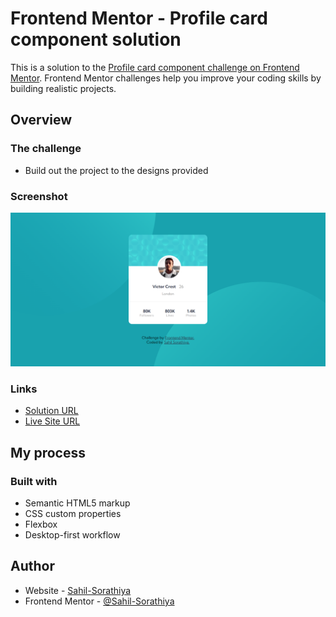 # Frontend Mentor - Profile card component solution

This is a solution to the [Profile card component challenge on Frontend Mentor](https://www.frontendmentor.io/challenges/profile-card-component-cfArpWshJ). Frontend Mentor challenges help you improve your coding skills by building realistic projects. 

## Overview

### The challenge

- Build out the project to the designs provided

### Screenshot

![](./screenshot.png)

### Links

- [Solution URL](https://www.frontendmentor.io/solutions/profile-card-component-CuBwojOLa)
- [Live Site URL](https://youthful-carson-bf93b6.netlify.app/)

## My process

### Built with

- Semantic HTML5 markup
- CSS custom properties
- Flexbox
- Desktop-first workflow


## Author

- Website - [Sahil-Sorathiya](https://www.github.com/Sahil-Sorathiya)
- Frontend Mentor - [@Sahil-Sorathiya](https://www.frontendmentor.io/profile/Sahil-Sorathiya)
